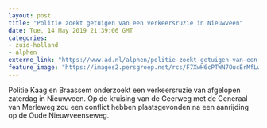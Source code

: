 ```yaml
---
layout: post
title: "Politie zoekt getuigen van een verkeersruzie in Nieuwveen"
date: Tue, 14 May 2019 21:39:06 GMT
categories: 
- zuid-holland 
- alphen 
externe_link: "https://www.ad.nl/alphen/politie-zoekt-getuigen-van-een-verkeersruzie-in-nieuwveen~a6e4d32d/"
feature_image: "https://images2.persgroep.net/rcs/F7XwH6cPTWN7OucErMfLw24zKR0/diocontent/146175873/_fitwidth/400/?appId=21791a8992982cd8da851550a453bd7f&quality=0.7"
---
```


Politie Kaag en Braassem onderzoekt een verkeersruzie van afgelopen zaterdag in Nieuwveen. Op de kruising van de Geerweg met de Generaal van Merleweg zou een conflict hebben plaatsgevonden na een aanrijding op de Oude Nieuwveenseweg.
